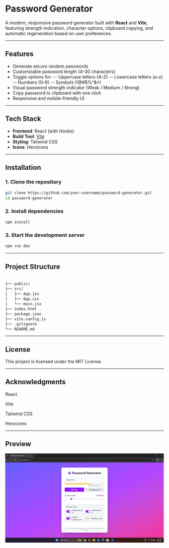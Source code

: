 # Password Generator

A modern, responsive password generator built with **React** and **Vite**, featuring strength indication, character options, clipboard copying, and automatic regeneration based on user preferences.

---

## Features

-  Generate secure random passwords
-  Customizable password length (4–30 characters)
-  Toggle options for:
  -- Uppercase letters (A–Z)
  -- Lowercase letters (a–z)
  -- Numbers (0–9)
  -- Symbols (!@#$%^&*)
-  Visual password strength indicator (Weak / Medium / Strong)
-  Copy password to clipboard with one click
-  Responsive and mobile-friendly UI

---

## Tech Stack

- **Frontend**: React (with Hooks)
- **Build Tool**: [Vite](https://vitejs.dev/)
- **Styling**: Tailwind CSS
- **Icons**: Heroicons

---

## Installation

### 1. **Clone the repository**

```bash
git clone https://github.com/your-username/password-generator.git
cd password-generator
```

### 2. **Install dependencies**

```bash
npm install
```

### 3. Start the development server

```bash
npm run dev
```
---

## Project Structure

```pgsql

├── public/
├── src/
│   ├── App.jsx
│   ├── App.css
│   └── main.jsx
├── index.html
├── package.json
├── vite.config.js
├── .gitignore
└── README.md
```

---

## License

This project is licensed under the MIT License.

---

## Acknowledgments

React

Vite

Tailwind CSS

Heroicons

---

## Preview

![App Screenshot](./images/passGen.png)
